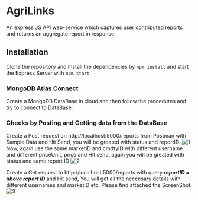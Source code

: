 # AgriLinks
An express JS API web-service which captures user contributed reports and returns an aggregate report in response.

## Installation
Clone the repository and Install the dependencies by `npm install` and start the Express Server with `npm start`

### MongoDB Atlas Connect 
Create a MongoDB DataBase in cloud and then follow the procedures and try to connect to DataBase.

### Checks by Posting and Getting data from the DataBase
Create a Post request on http://localhost:5000/reports from Postman with Sample Data and Hit Send, you will be greated with status and reportID.
![1](https://user-images.githubusercontent.com/47020544/117032011-c45d3900-ad1e-11eb-80ef-99bd8179b3e9.png)
Now, again use the same marketID and cmdtyID with different username and different priceUnit, price and Hit send, again you will be greated with status and same report ID
![2](https://user-images.githubusercontent.com/47020544/117032375-0f774c00-ad1f-11eb-8133-01c7efc99a3c.png)

Create a Get request to http://localhost:5000/reports with query ***reportID = above report ID*** and Hit send, You will get all the neccesary details with different usernames and marketID etc. Please find attached the ScreenShot.
![3](https://user-images.githubusercontent.com/47020544/117032737-59f8c880-ad1f-11eb-9616-90f812ece9b1.png)
